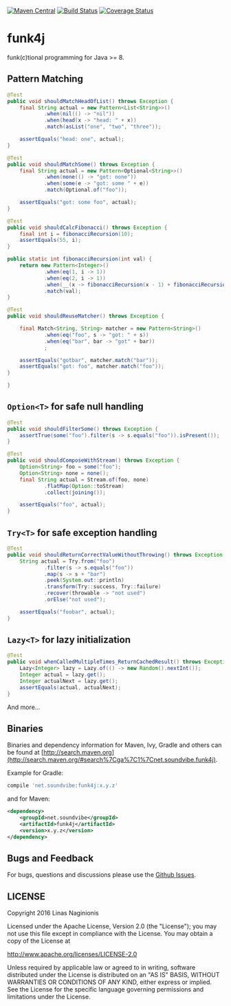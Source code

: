 [![Maven Central](https://maven-badges.herokuapp.com/maven-central/net.soundvibe/funk4j/badge.svg)](https://maven-badges.herokuapp.com/maven-central/net.soundvibe/funk4j)
[![Build Status](https://travis-ci.org/soundvibe/funk4j.png)](https://travis-ci.org/soundvibe/funk4j)
[![Coverage Status](https://codecov.io/github/soundvibe/funk4j/coverage.svg?branch=master)](https://codecov.io/github/soundvibe/funk4j?branch=master)

# funk4j

funk(c)tional programming for Java >= 8.

## Pattern Matching

```java
@Test
public void shouldMatchHeadOfList() throws Exception {
    final String actual = new Pattern<List<String>>()
            .when(nil(() -> "nil"))
            .when(head(x -> "head: " + x))
            .match(asList("one", "two", "three"));

    assertEquals("head: one", actual);
}

@Test
public void shouldMatchSome() throws Exception {
    final String actual = new Pattern<Optional<String>>()
            .when(none(() -> "got: none"))
            .when(some(e -> "got: some " + e))
            .match(Optional.of("foo"));

    assertEquals("got: some foo", actual);
}

@Test
public void shouldCalcFibonacci() throws Exception {
    final int i = fibonacciRecursion(10);
    assertEquals(55, i);
}

public static int fibonacciRecursion(int val) {
    return new Pattern<Integer>()
            .when(eq(1, i -> 1))
            .when(eq(2, i -> 1))
            .when(__(x -> fibonacciRecursion(x - 1) + fibonacciRecursion(x - 2)))
            .match(val);
}

@Test
public void shouldReuseMatcher() throws Exception {

    final Match<String, String> matcher = new Pattern<String>()
            .when(eq("foo", s -> "got: " + s))
            .when(eq("bar", bar -> "got" + bar))
            ;

    assertEquals("gotbar", matcher.match("bar"));
    assertEquals("got: foo", matcher.match("foo"));
}

}
```

## ```Option<T>``` for safe null handling
```java
@Test
public void shouldFilterSome() throws Exception {
    assertTrue(some("foo").filter(s -> s.equals("foo")).isPresent());
}

@Test
public void shouldComposeWithStream() throws Exception {
    Option<String> foo = some("foo");
    Option<String> none = none();
    final String actual = Stream.of(foo, none)
            .flatMap(Option::toStream)
            .collect(joining());

    assertEquals("foo", actual);
}

```


## ```Try<T>``` for safe exception handling
```java
@Test
public void shouldReturnCorrectValueWithoutThrowing() throws Exception {
    String actual = Try.from("foo")
            .filter(s -> s.equals("foo"))
            .map(s -> s + "bar")
            .peek(System.out::println)
            .transform(Try::success, Try::failure)
            .recover(throwable -> "not used")
            .orElse("not used");

    assertEquals("foobar", actual);
}

```

## ```Lazy<T>``` for lazy initialization
```java
@Test
public void whenCalledMultipleTimes_ReturnCachedResult() throws Exception {
    Lazy<Integer> lazy = Lazy.of(() -> new Random().nextInt());
    Integer actual = lazy.get();
    Integer actualNext = lazy.get();
    assertEquals(actual, actualNext);
}

```

And more...

## Binaries

Binaries and dependency information for Maven, Ivy, Gradle and others can be found at [http://search.maven.org](http://search.maven.org/#search%7Cga%7C1%7Cnet.soundvibe.funk4j).

Example for Gradle:

```groovy
compile 'net.soundvibe:funk4j:x.y.z'
```

and for Maven:

```xml
<dependency>
    <groupId>net.soundvibe</groupId>
    <artifactId>funk4j</artifactId>
    <version>x.y.z</version>
</dependency>
```


## Bugs and Feedback

For bugs, questions and discussions please use the [Github Issues](https://github.com/soundvibe/funk4j/issues).

## LICENSE

Copyright 2016 Linas Naginionis

Licensed under the Apache License, Version 2.0 (the "License");
you may not use this file except in compliance with the License.
You may obtain a copy of the License at

<http://www.apache.org/licenses/LICENSE-2.0>

Unless required by applicable law or agreed to in writing, software
distributed under the License is distributed on an "AS IS" BASIS,
WITHOUT WARRANTIES OR CONDITIONS OF ANY KIND, either express or implied.
See the License for the specific language governing permissions and
limitations under the License.

